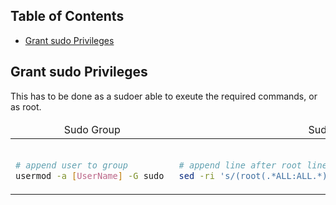 ## Table of Contents
- [Grant sudo Privileges](#grant-sudo-privileges)

## Grant sudo Privileges
This has to be done as a sudoer able to exeute the required commands, or as root.
<table align="center">
  <thead>
  <tr>
    <td align="center" weight: bold>Sudo Group</td><td align="center" weight: bold>Sudoers File</td>
  </tr>
      </thead>
  <tbody>
  <tr>

  <td>
      
  ```bash

  # append user to group
  usermod -a [UserName] -G sudo 
  ```
      
  </td>

  <td>
  
  ```bash

  # append line after root line
  sed -ri 's/(root(.*ALL:ALL.*))/\1\n[UserName]\2/' /etc/sudoers
  ```
  </td>
  </tr>
  </tbody>
</table>
